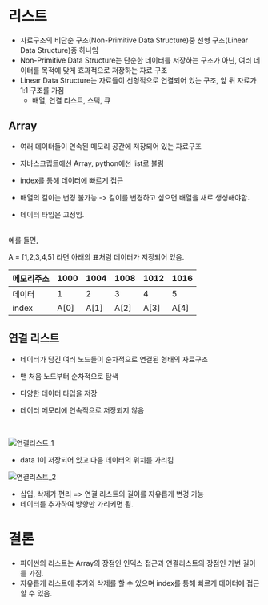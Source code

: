 # 리스트
- 자료구조의 비단순 구조(Non-Primitive Data Structure)중 선형 구조(Linear Data Structure)중 하나임
- Non-Primitive Data Structure는 단순한 데이터를 저장하는 구조가 아닌, 여러 데이터를 목적에 맞게 효과적으로 저장하는 자료 구조
- Linear Data Structure는 자료들이 선형적으로 연결되어 있는 구조, 앞 뒤 자료가 1:1 구조를 가짐
  - 배열, 연결 리스트, 스택, 큐

## Array
- 여러 데이터들이 연속된 메모리 공간에 저장되어 있는 자료구조
- 자바스크립트에선 Array, python에선 list로 불림

- index를 통해 데이터에 빠르게 접근
- 배열의 길이는 변경 불가능
  -> 길이를 변경하고 싶으면 배열을 새로 생성해야함.
- 데이터 타입은 고정임.

<br>
예를 들면,    

A = [1,2,3,4,5] 라면 아래의 표처럼 데이터가 저장되어 있음.

메모리주소|1000|1004|1008|1012|1016|
|---|---|---|---|---|---|
데이터|1|2|3|4|5|
index|A[0]|A[1]|A[2]|A[3]|A[4]|

## 연결 리스트
- 데이터가 담긴 여러 노드들이 순차적으로 연결된 형태의 자료구조

- 맨 처음 노드부터 순차적으로 탐색
- 다양한 데이터 타입을 저장
- 데이터 메모리에 연속적으로 저장되지 않음

<br>

![연결리스트_1](https://user-images.githubusercontent.com/39366835/212969977-3b4beea1-e2fb-410c-86f2-49d6928c08f9.jpg)

- data 1이 저장되어 있고 다음 데이터의 위치를 가리킴


![연결리스트_2](https://user-images.githubusercontent.com/39366835/212970056-cdf8ce99-0c7e-497c-906a-81503a64d91c.jpg)
- 삽입, 삭제가 편리 => 연결 리스트의 길이를 자유롭게 변경 가능
- 데이터를 추가하여 방향만 가리키면 됨.

# 결론
- 파이썬의 리스트는 Array의 장점인 인덱스 접근과 연결리스트의 장점인 가변 길이를 가짐.
- 자유롭게 리스트에 추가와 삭제를 할 수 있으며 index를 통해 빠르게 데이터에 접근 할 수 있음.



